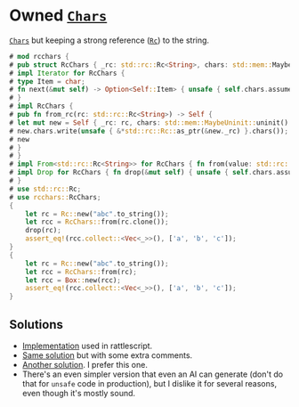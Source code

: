 # Owned [`Chars`]

[`Chars`] but keeping a strong reference ([`Rc`]) to the string.

[`Chars`]: https://doc.rust-lang.org/std/str/struct.Chars.html
[`Rc`]: https://doc.rust-lang.org/std/rc/struct.Rc.html

```rust
# mod rcchars {
# pub struct RcChars { _rc: std::rc::Rc<String>, chars: std::mem::MaybeUninit<std::str::Chars<'static>> }
# impl Iterator for RcChars {
# type Item = char;
# fn next(&mut self) -> Option<Self::Item> { unsafe { self.chars.assume_init_mut() }.next() }
# }
# impl RcChars {
# pub fn from_rc(rc: std::rc::Rc<String>) -> Self {
# let mut new = Self { _rc: rc, chars: std::mem::MaybeUninit::uninit() };
# new.chars.write(unsafe { &*std::rc::Rc::as_ptr(&new._rc) }.chars());
# new
# }
# }
# impl From<std::rc::Rc<String>> for RcChars { fn from(value: std::rc::Rc<String>) -> Self { Self::from_rc(value) } }
# impl Drop for RcChars { fn drop(&mut self) { unsafe { self.chars.assume_init_drop() } } }
# }
# use std::rc::Rc;
# use rcchars::RcChars;
{
    let rc = Rc::new("abc".to_string());
    let rcc = RcChars::from(rc.clone());
    drop(rc);
    assert_eq!(rcc.collect::<Vec<_>>(), ['a', 'b', 'c']);
}
{
    let rc = Rc::new("abc".to_string());
    let rcc = RcChars::from(rc);
    let rcc = Box::new(rcc);
    assert_eq!(rcc.collect::<Vec<_>>(), ['a', 'b', 'c']);
}
```

## Solutions

- [Implementation] used in rattlescript.
- [Same solution] but with some extra comments.
- [Another solution]. I prefer this one.
- There's an even simpler version that even an AI can generate (don't do that for `unsafe` code in production), but I dislike it for several reasons, even though it's mostly sound.

[Implementation]: https://github.com/HavenSelph/rattlescript/blob/f8bafb8b063b9bf056efb1ea14188db0624d981c/src/interpreter/value.rs#L21-L50
[Same solution]: https://gist.github.com/timotheyca/7e46c9734653b2fcbe826ea4d13b9aa0
[Another solution]: https://gist.github.com/timotheyca/bc419e0997d6f7ea5722fd2823a78c62
